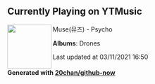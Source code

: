 ## Currently Playing on YTMusic

[<img align="left" width="100" src="https://lh3.googleusercontent.com/fDs93jkuiWLUevWu4of8oKreYAhmDAxVj9JhU5DrowTXDaR8oM_L1ppDHdJk0XgcHK9kBjjrPZhnM-c_">](https://music.youtube.com/watch?v=0MbfMUDf_LM)

Muse(뮤즈) - Psycho

**Albums**: Drones

Last updated at 03/11/2021 16:50

#### Generated with [20chan/github-now](https://github.com/20chan/github-now)


<!--
**20chan/20chan** is a ✨ _special_ ✨ repository because its `README.md` (this file) appears on your GitHub profile.

Here are some ideas to get you started:

- 🔭 I’m currently working on ...
- 🌱 I’m currently learning ...
- 👯 I’m looking to collaborate on ...
- 🤔 I’m looking for help with ...
- 💬 Ask me about ...
- 📫 How to reach me: ...
- 😄 Pronouns: ...
- ⚡ Fun fact: ...
-->
